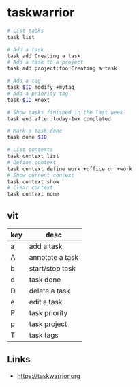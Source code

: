 # taskwarrior

```bash
# List tasks
task list

# Add a task
task add Creating a task
# Add a task to a project
task add project:foo Creating a task

# Add a tag
task $ID modify +mytag
# Add a priority tag
task $ID +next

# Show tasks finished in the last week
task end.after:today-1wk completed

# Mark a task done
task done $ID

# List contexts
task context list
# Define context
task context define work +office or +work
# Show current context
task context show
# Clear context
task context none
```

## vit

key | desc
--- | ---
a   | add a task
A   | annotate a task
b   | start/stop task
d   | task done
D   | delete a task
e   | edit a task
P   | task priority
p   | task project
T   | task tags

## Links

* https://taskwarrior.org

